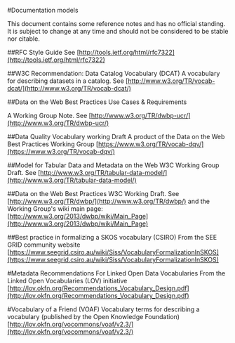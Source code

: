 #Documentation models

This document contains some reference notes and has no official standing.  It is subject to change at any time and should not be considered to be stable nor citable.

##RFC Style Guide
See [http://tools.ietf.org/html/rfc7322](http://tools.ietf.org/html/rfc7322)

##W3C Recommendation: Data Catalog Vocabulary (DCAT)
A vocabulary for describing datasets in a catalog. See [http://www.w3.org/TR/vocab-dcat/](http://www.w3.org/TR/vocab-dcat/)

##Data on the Web Best Practices Use Cases & Requirements

A Working Group Note. See [http://www.w3.org/TR/dwbp-ucr/](http://www.w3.org/TR/dwbp-ucr/)

##Data Quality Vocabulary working Draft
A product of the Data on the Web Best Practices Working Group
[https://www.w3.org/TR/vocab-dqv/](https://www.w3.org/TR/vocab-dqv/)

##Model for Tabular Data and Metadata on the Web
W3C Working Group Draft. See [http://www.w3.org/TR/tabular-data-model/](http://www.w3.org/TR/tabular-data-model/)

##Data on the Web Best Practices
W3C Working Draft.  See [http://www.w3.org/TR/dwbp/](http://www.w3.org/TR/dwbp/) and the Working Group's wiki main page: [http://www.w3.org/2013/dwbp/wiki/Main_Page](http://www.w3.org/2013/dwbp/wiki/Main_Page)

##Best practice in formalizing a SKOS vocabulary (CSIRO)
From the SEE GRID community website [https://www.seegrid.csiro.au/wiki/Siss/VocabularyFormalizationInSKOS](https://www.seegrid.csiro.au/wiki/Siss/VocabularyFormalizationInSKOS)

#Metadata Recommendations For Linked Open Data Vocabularies
From the Linked Open Vocabularies (LOV) initiative
[http://lov.okfn.org/Recommendations_Vocabulary_Design.pdf](http://lov.okfn.org/Recommendations_Vocabulary_Design.pdf)

#Vocabulary of a Friend (VOAF)
Vocabulary terms for describing a vocabulary (published by the Open Knowledge Foundation)
[http://lov.okfn.org/vocommons/voaf/v2.3/](http://lov.okfn.org/vocommons/voaf/v2.3/)
